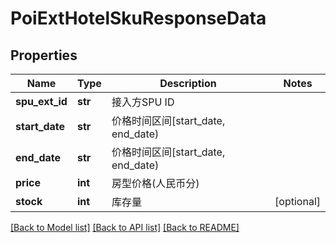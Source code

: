 # PoiExtHotelSkuResponseData

## Properties
Name | Type | Description | Notes
------------ | ------------- | ------------- | -------------
**spu_ext_id** | **str** | 接入方SPU ID | 
**start_date** | **str** | 价格时间区间[start_date, end_date) | 
**end_date** | **str** | 价格时间区间[start_date, end_date) | 
**price** | **int** | 房型价格(人民币分) | 
**stock** | **int** | 库存量 | [optional] 

[[Back to Model list]](../README.md#documentation-for-models) [[Back to API list]](../README.md#documentation-for-api-endpoints) [[Back to README]](../README.md)

